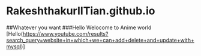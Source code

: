 # RakeshthakurIITian.github.io
##Whatever you want 
###Hello Welocome to Anime world
[Hello(https://www.youtube.com/results?search_query=website+in+which+we+can+add+delete+and+update+with+mysql)]
